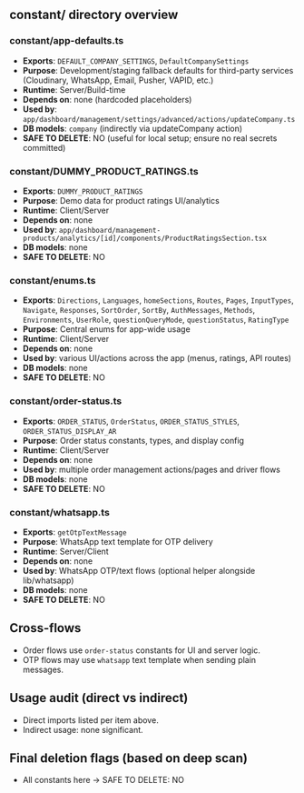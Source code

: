 ## constant/ directory overview

### constant/app-defaults.ts
- **Exports**: `DEFAULT_COMPANY_SETTINGS`, `DefaultCompanySettings`
- **Purpose**: Development/staging fallback defaults for third-party services (Cloudinary, WhatsApp, Email, Pusher, VAPID, etc.)
- **Runtime**: Server/Build-time
- **Depends on**: none (hardcoded placeholders)
- **Used by**: `app/dashboard/management/settings/advanced/actions/updateCompany.ts`
- **DB models**: `company` (indirectly via updateCompany action)
- **SAFE TO DELETE**: NO (useful for local setup; ensure no real secrets committed)

### constant/DUMMY_PRODUCT_RATINGS.ts
- **Exports**: `DUMMY_PRODUCT_RATINGS`
- **Purpose**: Demo data for product ratings UI/analytics
- **Runtime**: Client/Server
- **Depends on**: none
- **Used by**: `app/dashboard/management-products/analytics/[id]/components/ProductRatingsSection.tsx`
- **DB models**: none
- **SAFE TO DELETE**: NO

### constant/enums.ts
- **Exports**: `Directions`, `Languages`, `homeSections`, `Routes`, `Pages`, `InputTypes`, `Navigate`, `Responses`, `SortOrder`, `SortBy`, `AuthMessages`, `Methods`, `Environments`, `UserRole`, `questionQueryMode`, `questionStatus`, `RatingType`
- **Purpose**: Central enums for app-wide usage
- **Runtime**: Client/Server
- **Depends on**: none
- **Used by**: various UI/actions across the app (menus, ratings, API routes)
- **DB models**: none
- **SAFE TO DELETE**: NO

### constant/order-status.ts
- **Exports**: `ORDER_STATUS`, `OrderStatus`, `ORDER_STATUS_STYLES`, `ORDER_STATUS_DISPLAY_AR`
- **Purpose**: Order status constants, types, and display config
- **Runtime**: Client/Server
- **Depends on**: none
- **Used by**: multiple order management actions/pages and driver flows
- **DB models**: none
- **SAFE TO DELETE**: NO

### constant/whatsapp.ts
- **Exports**: `getOtpTextMessage`
- **Purpose**: WhatsApp text template for OTP delivery
- **Runtime**: Server/Client
- **Depends on**: none
- **Used by**: WhatsApp OTP/text flows (optional helper alongside lib/whatsapp)
- **DB models**: none
- **SAFE TO DELETE**: NO

## Cross-flows
- Order flows use `order-status` constants for UI and server logic.
- OTP flows may use `whatsapp` text template when sending plain messages.

## Usage audit (direct vs indirect)
- Direct imports listed per item above.
- Indirect usage: none significant.

## Final deletion flags (based on deep scan)
- All constants here → SAFE TO DELETE: NO








